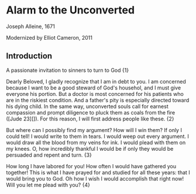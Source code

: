 Alarm to the Unconverted
========================

Joseph Alleine, 1671

Modernized by Elliot Cameron, 2011


Introduction
------------

A passionate invitation to sinners to turn to God {1}


Dearly Beloved,
I gladly recognize that I am in debt to you. I am concerned because I want to be a good steward of God's househol, and I must give everyone his portion. But a doctor is most concerned for his patients who are in the riskiest condition. And a father's pity is especially directed toward his dying child. In the same way, unconverted souls call for earnest compassion and prompt diligence to pluck them as coals from the fire ([Jude 23][]). For this reason, I will first address people like these. {2}

But where can I possibly find my argument? How will I win them? If only I could tell! I would write to them in tears. I would weep out every argument. I would draw all the blood from my veins for ink. I would plead with them on my knees. O, how incredibly thankful I would be if only they would be persuaded and repent and turn. {3}

How long I have labored for you! How often I would have gathered you together! This is what I have prayed for and studied for all these years: that I would bring you to God. Oh how I wish I would accomplish that right now! Will you let me plead with you? {4}
